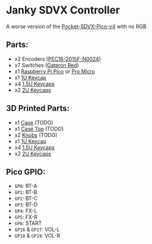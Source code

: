 # Janky SDVX Controller
A worse version of the [Pocket-SDVX-Pico-v4](https://github.com/speedypotato/Pocket-SDVX-Pico-v4) with no RGB

## Parts:
* x2 Encoders ([PEC16-2015F-N0024](https://mou.sr/3JNRuk8))
* x7 Switches ([Gateron Red](https://mechboards.co.uk/products/gateron-red?variant=41710358888653))
* x1 [Raspberry Pi Pico](https://thepihut.com/products/raspberry-pi-pico) or [Pro Micro](https://mechboards.co.uk/products/pro-micro-5v)
* x1 [1U Keycap](https://www.aliexpress.com/item/1005004064331568.html)
* x4 [1.5U Keycaps](https://www.aliexpress.com/item/1005004784994416.html)
* x2 [2U Keycaps](https://www.aliexpress.com/item/1005004784994416.html)

## 3D Printed Parts:
* x1 [Case](./Models) (TODO)
* x1 [Case Top](./Models) (TODO)
* x2 [Knobs](./Models) (TODO)
* x1 [1U Keycap](https://www.printables.com/model/440477-keycaps-for-pico-sdvx-controller)
* x4 [1.5U Keycaps](https://www.printables.com/model/440477-keycaps-for-pico-sdvx-controller)
* x2 [2U Keycaps](https://www.printables.com/model/440477-keycaps-for-pico-sdvx-controller)

## Pico GPIO:
* `GP0`: BT-A
* `GP1`: BT-B
* `GP2`: BT-C
* `GP3`: BT-D
* `GP4`: FX-L
* `GP5`: FX-R
* `GP6`: START
* `GP16` & `GP17`: VOL-L
* `GP18` & `GP19`: VOL-R